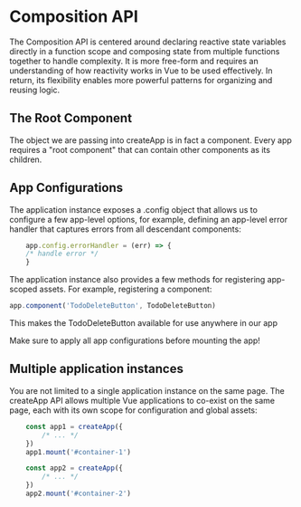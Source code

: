 # Composition API

The Composition API is centered around declaring reactive state variables directly in a function scope and composing state from multiple functions together to handle complexity. It is more free-form and requires an understanding of how reactivity works in Vue to be used effectively. In return, its flexibility enables more powerful patterns for organizing and reusing logic.

## The Root Component

The object we are passing into createApp is in fact a component. Every app requires a "root component" that can contain other components as its children.

## App Configurations

The application instance exposes a .config object that allows us to configure a few app-level options, for example, defining an app-level error handler that captures errors from all descendant components:

```js
	app.config.errorHandler = (err) => {
	/* handle error */
	}
```

The application instance also provides a few methods for registering app-scoped assets. For example, registering a component:

```js
app.component('TodoDeleteButton', TodoDeleteButton)
```

This makes the TodoDeleteButton available for use anywhere in our app

Make sure to apply all app configurations before mounting the app!

## Multiple application instances

You are not limited to a single application instance on the same page. The createApp API allows multiple Vue applications to co-exist on the same page, each with its own scope for configuration and global assets:

```js
	const app1 = createApp({
  		/* ... */
	})
	app1.mount('#container-1')

	const app2 = createApp({
  		/* ... */
	})
	app2.mount('#container-2')
```
